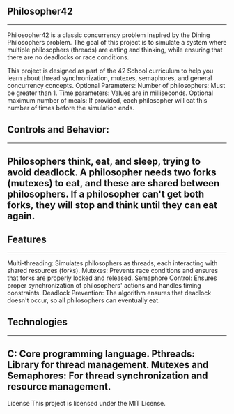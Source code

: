 ## Philosopher42
---
Philosopher42 is a classic concurrency problem inspired by the Dining Philosophers problem. 
The goal of this project is to simulate a system where multiple philosophers (threads) are eating and thinking, while ensuring that there are no deadlocks or race conditions.

This project is designed as part of the 42 School curriculum to help you learn about thread synchronization, mutexes, semaphores, and general concurrency concepts.
Optional Parameters:
Number of philosophers: Must be greater than 1.
Time parameters: Values are in milliseconds.
Optional maximum number of meals: If provided, each philosopher will eat this number of times before the simulation ends.
## Controls and Behavior:
---
Philosophers think, eat, and sleep, trying to avoid deadlock.
A philosopher needs two forks (mutexes) to eat, and these are shared between philosophers.
If a philosopher can't get both forks, they will stop and think until they can eat again.
---
## Features
---
Multi-threading: Simulates philosophers as threads, each interacting with shared resources (forks).
Mutexes: Prevents race conditions and ensures that forks are properly locked and released.
Semaphore Control: Ensures proper synchronization of philosophers' actions and handles timing constraints.
Deadlock Prevention: The algorithm ensures that deadlock doesn't occur, so all philosophers can eventually eat.
## Technologies
---
C: Core programming language.
Pthreads: Library for thread management.
Mutexes and Semaphores: For thread synchronization and resource management.
---
License
This project is licensed under the MIT License.

